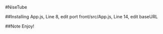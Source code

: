 #NiseTube

##Installing
App.js, Line 8, edit port
front/src/App.js, Line 14, edit baseURL

##Note
Enjoy!